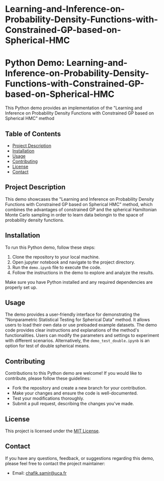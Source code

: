 # Learning-and-Inference-on-Probability-Density-Functions-with-Constrained-GP-based-on-Spherical-HMC

# Python Demo: Learning-and-Inference-on-Probability-Density-Functions-with-Constrained-GP-based-on-Spherical-HMC

This Python demo provides an implementation of the "Learning and Inference on Probability Density Functions with Constrained GP based on Spherical HMC" method

## Table of Contents

- [Project Description](#project-description)
- [Installation](#installation)
- [Usage](#usage)
- [Contributing](#contributing)
- [License](#license)
- [Contact](#contact)

## Project Description

This demo showcases the "Learning and Inference on Probability Density Functions with Constrained GP based on Spherical HMC" method, which combines the advantages of constrained GP and the spherical Hamiltonian Monte Carlo sampling in order to learn data belongin to the space of probability density functions.

## Installation

To run this Python demo, follow these steps:

1. Clone the repository to your local machine.
2. Open jupyter notebook and navigate to the project directory.
3. Run the `demo.ipynb` file to execute the code.
4. Follow the instructions in the demo to explore and analyze the results.

Make sure you have Python installed and any required dependencies are properly set up.

## Usage

The demo provides a user-friendly interface for demonstrating the "Nonparametric Statistical Testing for Spherical Data" method. It allows users to load their own data or use preloaded example datasets. The demo code provides clear instructions and explanations of the method's functionalities. Users can modify the parameters and settings to experiment with different scenarios. Alternatively, the `demo_test_double.ipynb` is an option for test of double spherical means.

## Contributing

Contributions to this Python demo are welcome! If you would like to contribute, please follow these guidelines:

- Fork the repository and create a new branch for your contribution.
- Make your changes and ensure the code is well-documented.
- Test your modifications thoroughly.
- Submit a pull request, describing the changes you've made.

## License

This project is licensed under the [MIT License](LICENSE).

## Contact

If you have any questions, feedback, or suggestions regarding this demo, please feel free to contact the project maintainer:

- Email: chafik.samir@uca.fr
